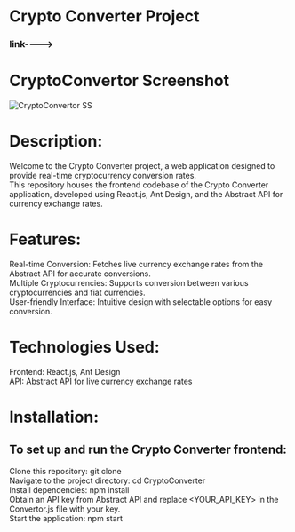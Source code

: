 # Crypto Converter Project
### link---->
# CryptoConvertor Screenshot

![CryptoConvertor SS](https://github.com/mohdhadi01/Crypto-Convertor/assets/113933716/158bdb9a-5495-42b7-b485-f1f48256a17b)


# Description:
Welcome to the Crypto Converter project, a web application designed to provide real-time cryptocurrency conversion rates. \
This repository houses the frontend codebase of the Crypto Converter application, developed using React.js, Ant Design, and the Abstract API for currency exchange rates.

# Features:
Real-time Conversion: Fetches live currency exchange rates from the Abstract API for accurate conversions. \
Multiple Cryptocurrencies: Supports conversion between various cryptocurrencies and fiat currencies. \
User-friendly Interface: Intuitive design with selectable options for easy conversion. 

# Technologies Used:
Frontend: React.js, Ant Design \
API: Abstract API for live currency exchange rates

# Installation:
## To set up and run the Crypto Converter frontend:

Clone this repository: git clone <repository-url> \
Navigate to the project directory: cd CryptoConverter \
Install dependencies: npm install \
Obtain an API key from Abstract API and replace <YOUR_API_KEY> in the Convertor.js file with your key. \
Start the application: npm start 
